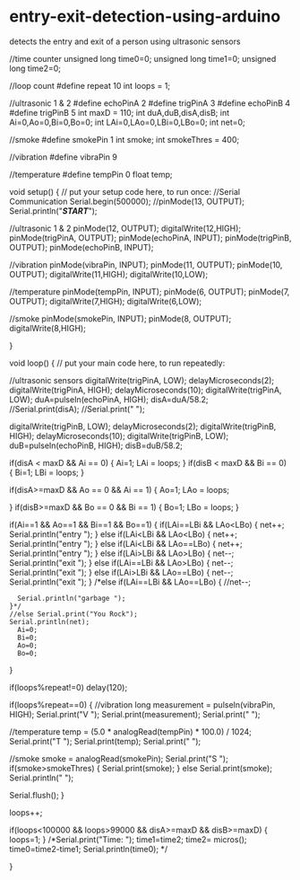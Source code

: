 # entry-exit-detection-using-arduino
detects the entry and exit of a person using ultrasonic sensors

//time counter
unsigned long time0=0;
unsigned long time1=0;
unsigned long time2=0;

//loop count
#define repeat 10
int loops = 1;

//ultrasonic 1 & 2
#define echoPinA 2
#define trigPinA 3 
#define echoPinB 4
#define trigPinB 5
int maxD = 110;
int duA,duB,disA,disB;
int Ai=0,Ao=0,Bi=0,Bo=0;
int LAi=0,LAo=0,LBi=0,LBo=0;
int net=0;

//smoke
#define smokePin 1
int smoke;
int smokeThres = 400;

//vibration
#define vibraPin 9

//temperature
#define tempPin 0
float temp;

void setup() 
{
  // put your setup code here, to run once:
  //Serial Communication
  Serial.begin(500000);
  //pinMode(13, OUTPUT);
  Serial.println("_____________________________START_____________________________");
  
  //ultrasonic 1 & 2
  pinMode(12, OUTPUT);
  digitalWrite(12,HIGH);
  pinMode(trigPinA, OUTPUT);
  pinMode(echoPinA, INPUT);
  pinMode(trigPinB, OUTPUT);
  pinMode(echoPinB, INPUT);

  //vibration 
  pinMode(vibraPin, INPUT);
  pinMode(11, OUTPUT);
  pinMode(10, OUTPUT);
  digitalWrite(11,HIGH);
  digitalWrite(10,LOW);

  //temperature
  pinMode(tempPin, INPUT);
  pinMode(6, OUTPUT);
  pinMode(7, OUTPUT);
  digitalWrite(7,HIGH);
  digitalWrite(6,LOW);

  //smoke
  pinMode(smokePin, INPUT);
  pinMode(8, OUTPUT);
  digitalWrite(8,HIGH);

}

void loop() 
{
  // put your main code here, to run repeatedly:
  
  //ultrasonic sensors
  digitalWrite(trigPinA, LOW); 
  delayMicroseconds(2); 
  digitalWrite(trigPinA, HIGH);
  delayMicroseconds(10); 
  digitalWrite(trigPinA, LOW);
  duA=pulseIn(echoPinA, HIGH);
  disA=duA/58.2;  
  //Serial.print(disA);
  //Serial.print(" ");

  digitalWrite(trigPinB, LOW); 
  delayMicroseconds(2); 
  digitalWrite(trigPinB, HIGH);
  delayMicroseconds(10); 
  digitalWrite(trigPinB, LOW);
  duB=pulseIn(echoPinB, HIGH);
  disB=duB/58.2;

  if(disA < maxD && Ai == 0)
  {
    Ai=1;
    LAi = loops;
  }
  if(disB < maxD && Bi == 0)
  {
    Bi=1;
    LBi = loops;
  }

  if(disA>=maxD && Ao == 0 && Ai == 1)
  {
    Ao=1;
    LAo = loops;
    
  }
  if(disB>=maxD && Bo == 0 && Bi == 1)
  {
    Bo=1;
    LBo = loops;
  }

  if(Ai==1 && Ao==1 && Bi==1 && Bo==1)
  {
    if(LAi==LBi && LAo<LBo)
    {
      net++;
      Serial.println("entry ");
    }
    else if(LAi<LBi && LAo<LBo)
    {
      net++;
      Serial.println("entry ");
    }
    else if(LAi<LBi && LAo==LBo)
    {
      net++;
      Serial.println("entry ");
    }
    else if(LAi>LBi && LAo>LBo)
    {
      net--;
      Serial.println("exit ");
    }
    else if(LAi==LBi && LAo>LBo)
    {
      net--;
      Serial.println("exit ");
    }
    else if(LAi>LBi && LAo==LBo)
    {
      net--;
      Serial.println("exit ");
    }
    /*else if(LAi==LBi && LAo==LBo)
    {
      //net--;
       
      Serial.println("garbage ");
    }*/
    //else Serial.print("You Rock");
    Serial.println(net);
      Ai=0;
      Bi=0;
      Ao=0;
      Bo=0;
  }

  if(loops%repeat!=0)
  delay(120);

  if(loops%repeat==0)
  {
  //vibration 
  long measurement = pulseIn(vibraPin, HIGH);
  Serial.print("V ");
  Serial.print(measurement);
  Serial.print(" ");


  //temperature
  temp = (5.0 * analogRead(tempPin) * 100.0) / 1024;
  Serial.print("T ");
  Serial.print(temp);
  Serial.print("  ");


  //smoke
  smoke = analogRead(smokePin);
  Serial.print("S ");
  if(smoke>smokeThres)
  {
   Serial.print(smoke);
  }
  else 
  Serial.print(smoke);
  Serial.println(" ");

  Serial.flush();
  }

  loops++;

  if(loops<100000 && loops>99000 && disA>=maxD && disB>=maxD)
  {
    loops=1;
  }
/*Serial.print("Time: ");
  time1=time2;
  time2= micros();
  time0=time2-time1;
  Serial.println(time0);
*/
  
}
